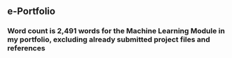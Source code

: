 ## e-Portfolio
### Word count is 2,491 words for the Machine Learning Module in my portfolio, excluding already submitted project files and references
